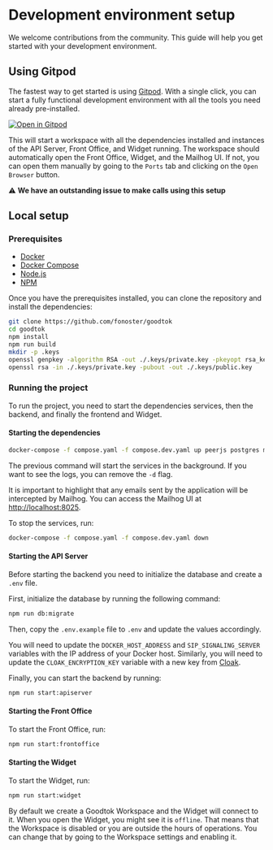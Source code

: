 # Development environment setup

We welcome contributions from the community. This guide will help you get started with your development environment.

## Using Gitpod

The fastest way to get started is using [Gitpod](https://gitpod.io/). With a single click, you can start a fully functional development environment with all the tools you need already pre-installed. 

[![Open in Gitpod](https://gitpod.io/button/open-in-gitpod.svg)](https://gitpod.io/#https://github.com/fonoster/goodtok)

This will start a workspace with all the dependencies installed and instances of the API Server, Front Office, and Widget running. The workspace should automatically open the Front Office, Widget, and the Mailhog UI. If not, you can open them manually by going to the `Ports` tab and clicking on the `Open Browser` button.

⚠️ **We have an outstanding issue to make calls using this setup**

## Local setup

### Prerequisites

- [Docker](https://docs.docker.com/get-docker/)
- [Docker Compose](https://docs.docker.com/compose/install/)
- [Node.js](https://nodejs.org/en/download/)
- [NPM](https://www.npmjs.com/get-npm)

Once you have the prerequisites installed, you can clone the repository and install the dependencies:

```bash
git clone https://github.com/fonoster/goodtok
cd goodtok
npm install
npm run build
mkdir -p .keys
openssl genpkey -algorithm RSA -out ./.keys/private.key -pkeyopt rsa_keygen_bits:4096
openssl rsa -in ./.keys/private.key -pubout -out ./.keys/public.key
```

### Running the project

To run the project, you need to start the dependencies services, then the backend, and finally the frontend and Widget.

#### Starting the dependencies

```bash
docker-compose -f compose.yaml -f compose.dev.yaml up peerjs postgres mailhog adminer -d
```

The previous command will start the services in the background. If you want to see the logs, you can remove the `-d` flag. 

It is important to highlight that any emails sent by the application will be intercepted by Mailhog. You can access the Mailhog UI at [http://localhost:8025](http://localhost:8025).

To stop the services, run:

```bash
docker-compose -f compose.yaml -f compose.dev.yaml down
```

#### Starting the API Server

Before starting the backend you need to initialize the database and create a `.env` file. 

First, initialize the database by running the following command:

```bash
npm run db:migrate
```

Then, copy the `.env.example` file to `.env` and update the values accordingly. 

You will need to update the `DOCKER_HOST_ADDRESS` and `SIP_SIGNALING_SERVER` variables with the IP address of your Docker host. Similarly, you will need to update the `CLOAK_ENCRYPTION_KEY` variable with a new key from [Cloak](https://cloak.47ng.com/).

Finally, you can start the backend by running:

```bash
npm run start:apiserver
```

#### Starting the Front Office

To start the Front Office, run:

```bash
npm run start:frontoffice
```

#### Starting the Widget

To start the Widget, run:

```bash
npm run start:widget
```

By default we create a Goodtok Workspace and the Widget will connect to it. When you open the Widget, you might see it is `offline`. That means that the Workspace is disabled or you are outside the hours of operations. You can change that by going to the Workspace settings and enabling it.
